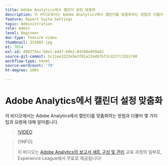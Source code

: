 ```yaml
---
title: Adobe Analytics에서 캘린더 설정 맞춤화
description: 이 비디오에서는 Adobe Analytics에서 캘린더를 맞춤화하는 방법과 더불어 몇 가지 팁과 요령에 대해 알아봅니다.
feature: Report Suite Settings
topic: Administration
role: Admin
level: Beginner
doc-type: feature video
thumbnail: 333003.jpg
kt: 7654
exl-id: d04273ec-58e1-4dd7-b0b2-84708e059a62
source-git-commit: 5c11ee3222e5e3f81a13ed8fbf2cd22fc32b1740
workflow-type: tm+mt
source-wordcount: '79'
ht-degree: 100%

---
```


# Adobe Analytics에서 캘린더 설정 맞춤화

이 비디오에서는 Adobe Analytics에서 캘린더를 맞춤화하는 방법과 더불어 몇 가지 팁과 요령에 대해 알아봅니다.

>[!VIDEO](https://video.tv.adobe.com/v/333003/?quality=12&learn=on)

>[!INFO]
>
> 이 비디오는 [Adobe Analytics의 보고서 세트 구성 및 관리](https://experienceleague.adobe.com/?recommended=Analytics-A-1-2021.1.administration) 교육 과정의 일부로, Experience League에서 무료로 제공됩니다!